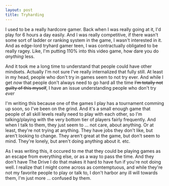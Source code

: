 ```yaml
---
layout: post
title: Tryharding
---
```

I used to be a really hardcore gamer. Back when I was really going at it, I'd play for 6 hours a day easily. And I was really competitive, if there wasn't some sort of ladder or ranking system in the game, I wasn't interested in it. 
And as edge-lord tryhard gamer teen, I was contractually obligated to be really ragey. Like, I'm putting 110% into this video game, how dare you do *anything* less.

And it took me a long time to understand that people could have other mindsets. Actually I'm not sure I've really internalized that fully still. At least in my head, people who don't try in games seem to not try ever. And while I get *now* that people don't always need to go hard all the time ~~I'm totally not guilty of this myself~~, I have an issue understanding people who don't try *ever*

I'm writing this because one of the games I play has a tournament comming up soon, so I've been on the grind. And it's a small enough game that people of all skill levels really need to play with each other, so I'm talking/playing with the very bottom tier of players fairly frequently. And when I talk to them, they just seem to ... not care, about anything. Or at least, they're not trying at anything. They have jobs they don't like, but aren't looking to change. They aren't great at the game, but don't seem to mind. They're lonely, but aren't doing anything about it. etc. 

As I was writing this, it occured to me that they could be playing games as an escape from everything else, or as a way to pass the time. And they don't have The Drive I do that makes it hard to have fun if you're not doing well. I realize that I might come across as comtemptuous, and while they're not my favorite people to play or talk to, I don't harbor any ill will towards them, I'm just more ... confused by them. 

